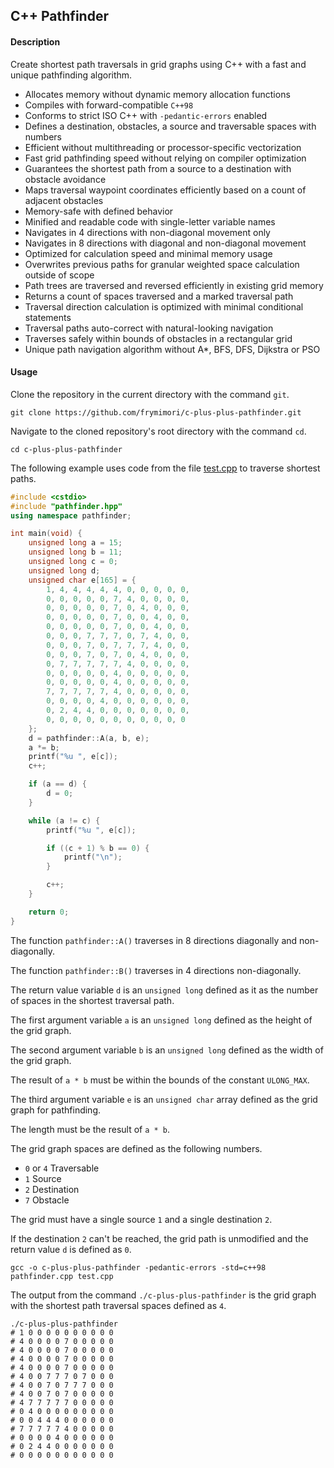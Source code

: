 ## C++ Pathfinder

#### Description
Create shortest path traversals in grid graphs using C++ with a fast and unique pathfinding algorithm.

- Allocates memory without dynamic memory allocation functions
- Compiles with forward-compatible `C++98`
- Conforms to strict ISO C++ with `-pedantic-errors` enabled
- Defines a destination, obstacles, a source and traversable spaces with numbers
- Efficient without multithreading or processor-specific vectorization
- Fast grid pathfinding speed without relying on compiler optimization
- Guarantees the shortest path from a source to a destination with obstacle avoidance
- Maps traversal waypoint coordinates efficiently based on a count of adjacent obstacles
- Memory-safe with defined behavior
- Minified and readable code with single-letter variable names
- Navigates in 4 directions with non-diagonal movement only
- Navigates in 8 directions with diagonal and non-diagonal movement
- Optimized for calculation speed and minimal memory usage
- Overwrites previous paths for granular weighted space calculation outside of scope
- Path trees are traversed and reversed efficiently in existing grid memory
- Returns a count of spaces traversed and a marked traversal path
- Traversal direction calculation is optimized with minimal conditional statements
- Traversal paths auto-correct with natural-looking navigation
- Traverses safely within bounds of obstacles in a rectangular grid
- Unique path navigation algorithm without A*, BFS, DFS, Dijkstra or PSO

#### Usage
Clone the repository in the current directory with the command `git`.

``` console
git clone https://github.com/frymimori/c-plus-plus-pathfinder.git
```

Navigate to the cloned repository's root directory with the command `cd`.

``` console
cd c-plus-plus-pathfinder
```

The following example uses code from the file [test.cpp](https://github.com/frymimori/c-plus-plus-pathfinder/blob/main/test.cpp) to traverse shortest paths.

``` cpp
#include <cstdio>
#include "pathfinder.hpp"
using namespace pathfinder;

int main(void) {
	unsigned long a = 15;
	unsigned long b = 11;
	unsigned long c = 0;
	unsigned long d;
	unsigned char e[165] = {
		1, 4, 4, 4, 4, 4, 0, 0, 0, 0, 0,
		0, 0, 0, 0, 0, 7, 4, 0, 0, 0, 0,
		0, 0, 0, 0, 0, 7, 0, 4, 0, 0, 0,
		0, 0, 0, 0, 0, 7, 0, 0, 4, 0, 0,
		0, 0, 0, 0, 0, 7, 0, 0, 4, 0, 0,
		0, 0, 0, 7, 7, 7, 0, 7, 4, 0, 0,
		0, 0, 0, 7, 0, 7, 7, 7, 4, 0, 0,
		0, 0, 0, 7, 0, 7, 0, 4, 0, 0, 0,
		0, 7, 7, 7, 7, 7, 4, 0, 0, 0, 0,
		0, 0, 0, 0, 0, 4, 0, 0, 0, 0, 0,
		0, 0, 0, 0, 0, 4, 0, 0, 0, 0, 0,
		7, 7, 7, 7, 7, 4, 0, 0, 0, 0, 0,
		0, 0, 0, 0, 4, 0, 0, 0, 0, 0, 0,
		0, 2, 4, 4, 0, 0, 0, 0, 0, 0, 0,
		0, 0, 0, 0, 0, 0, 0, 0, 0, 0, 0
	};
	d = pathfinder::A(a, b, e);
	a *= b;
	printf("%u ", e[c]);
	c++;

	if (a == d) {
		d = 0;
	}

	while (a != c) {
		printf("%u ", e[c]);

		if ((c + 1) % b == 0) {
			printf("\n");
		}

		c++;
	}

	return 0;
}
```

The function `pathfinder::A()` traverses in 8 directions diagonally and non-diagonally.

The function `pathfinder::B()` traverses in 4 directions non-diagonally.

The return value variable `d` is an `unsigned long` defined as it as the number of spaces in the shortest traversal path.

The first argument variable `a` is an `unsigned long` defined as the height of the grid graph.

The second argument variable `b` is an `unsigned long` defined as the width of the grid graph.

The result of `a * b` must be within the bounds of the constant `ULONG_MAX`.

The third argument variable `e` is an `unsigned char` array defined as the grid graph for pathfinding.

The length must be the result of `a * b`.

The grid graph spaces are defined as the following numbers.

- `0` or `4` Traversable
- `1` Source
- `2` Destination
- `7` Obstacle

The grid must have a single source `1` and a single destination `2`.

If the destination `2` can't be reached, the grid path is unmodified and the return value `d` is defined as `0`.

``` console
gcc -o c-plus-plus-pathfinder -pedantic-errors -std=c++98 pathfinder.cpp test.cpp
```

The output from the command `./c-plus-plus-pathfinder` is the grid graph with the shortest path traversal spaces defined as `4`.

``` console
./c-plus-plus-pathfinder
# 1 0 0 0 0 0 0 0 0 0 0
# 4 0 0 0 0 7 0 0 0 0 0
# 4 0 0 0 0 7 0 0 0 0 0
# 4 0 0 0 0 7 0 0 0 0 0
# 4 0 0 0 0 7 0 0 0 0 0
# 4 0 0 7 7 7 0 7 0 0 0
# 4 0 0 7 0 7 7 7 0 0 0
# 4 0 0 7 0 7 0 0 0 0 0
# 4 7 7 7 7 7 0 0 0 0 0
# 0 4 0 0 0 0 0 0 0 0 0
# 0 0 4 4 4 0 0 0 0 0 0
# 7 7 7 7 7 4 0 0 0 0 0
# 0 0 0 0 4 0 0 0 0 0 0
# 0 2 4 4 0 0 0 0 0 0 0
# 0 0 0 0 0 0 0 0 0 0 0
```
